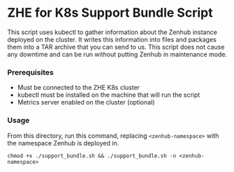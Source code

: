 # ZHE for K8s Support Bundle Script

This script uses kubectl to gather information about the Zenhub instance deployed on the cluster. It writes this information into files and packages them into a TAR archive that you can send to us. This script does not cause any downtime and can be run without putting Zenhub in maintenance mode.

### Prerequisites
- Must be connected to the ZHE K8s cluster
- kubectl must be installed on the machine that will run the script
- Metrics server enabled on the cluster (optional)

### Usage
From this directory, run this command, replacing `<zenhub-namespace>` with the namespace Zenhub is deployed in.

```
chmod +x ./support_bundle.sh && ./support_bundle.sh -n <zenhub-namespace>
```
